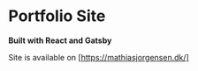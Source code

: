 # Portfolio Site
**Built with React and Gatsby**

Site is available on [https://mathiasjorgensen.dk/]
